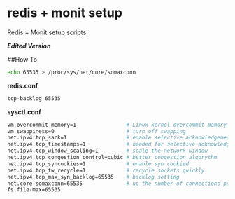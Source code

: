 # redis + monit setup
Redis + Monit setup scripts

_**Edited Version**_

##How To

```sh
echo 65535 > /proc/sys/net/core/somaxconn
```

**redis.conf**
```sh
tcp-backlog 65535
```

**sysctl.conf**
```sh
vm.overcommit_memory=1                # Linux kernel overcommit memory setting
vm.swappiness=0                       # turn off swapping
net.ipv4.tcp_sack=1                   # enable selective acknowledgements
net.ipv4.tcp_timestamps=1             # needed for selective acknowledgements
net.ipv4.tcp_window_scaling=1         # scale the network window
net.ipv4.tcp_congestion_control=cubic # better congestion algorythm
net.ipv4.tcp_syncookies=1             # enable syn cookied
net.ipv4.tcp_tw_recycle=1             # recycle sockets quickly
net.ipv4.tcp_max_syn_backlog=65535    # backlog setting
net.core.somaxconn=65535              # up the number of connections per port
fs.file-max=65535
```
